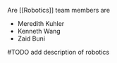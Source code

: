 Are [[Robotics]] team members are
- Meredith Kuhler
- Kenneth Wang
- Zaid Buni

#TODO add description of robotics